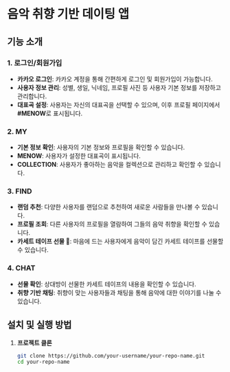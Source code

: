 # 음악 취향 기반 데이팅 앱

## 기능 소개

### 1. 로그인/회원가입

- **카카오 로그인**: 카카오 계정을 통해 간편하게 로그인 및 회원가입이 가능합니다.
- **사용자 정보 관리**: 성별, 생일, 닉네임, 프로필 사진 등 사용자 기본 정보를 저장하고 관리합니다.
- **대표곡 설정**: 사용자는 자신의 대표곡을 선택할 수 있으며, 이후 프로필 페이지에서 **#MENOW**로 표시됩니다.

### 2. MY

- **기본 정보 확인**: 사용자의 기본 정보와 프로필을 확인할 수 있습니다.
- **MENOW**: 사용자가 설정한 대표곡이 표시됩니다.
- **COLLECTION**: 사용자가 좋아하는 음악을 컬렉션으로 관리하고 확인할 수 있습니다.

### 3. FIND

- **랜덤 추천**: 다양한 사용자를 랜덤으로 추천하여 새로운 사람들을 만나볼 수 있습니다.
- **프로필 조회**: 다른 사용자의 프로필을 열람하여 그들의 음악 취향을 확인할 수 있습니다.
- **카세트 테이프 선물 🎁**: 마음에 드는 사용자에게 음악이 담긴 카세트 테이프를 선물할 수 있습니다.

### 4. CHAT

- **선물 확인**: 상대방이 선물한 카세트 테이프의 내용을 확인할 수 있습니다.
- **취향 기반 채팅**: 취향이 맞는 사용자들과 채팅을 통해 음악에 대한 이야기를 나눌 수 있습니다.

## 설치 및 실행 방법

1. **프로젝트 클론**
   ```bash
   git clone https://github.com/your-username/your-repo-name.git
   cd your-repo-name
   ```
